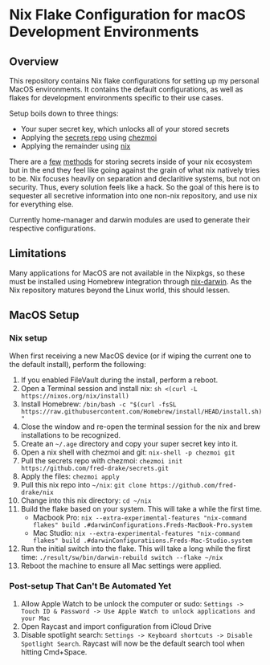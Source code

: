 # Nix Flake Configuration for macOS Development Environments

## Overview

This repository contains Nix flake configurations for setting up my personal MacOS environments.  It contains the default configurations, as well as flakes for development environments specific to their use cases.

Setup boils down to three things:
- Your super secret key, which unlocks all of your stored secrets
- Applying the [secrets repo](https://github.com/fred-drake/secrets) using [chezmoi](https://github.com/twpayne/chezmoi)
- Applying the remainder using [nix](https://github.com/NixOS/nix)

There are a [few](https://github.com/Mic92/sops-nix) [methods](https://github.com/ryantm/agenix) for storing secrets inside of your nix ecosystem but in the end they feel like going against the grain of what nix natively tries to be.  Nix focuses heavily on separation and declaritive systems, but not on security. Thus, every solution feels like a hack.  So the goal of this here is to sequester all secretive information into one non-nix repository, and use nix for everything else.

Currently home-manager and darwin modules are used to generate their respective configurations.

## Limitations

Many applications for MacOS are not available in the Nixpkgs, so these must be installed using Homebrew integration through [nix-darwin](https://github.com/LnL7/nix-darwin).  As the Nix repository matures beyond the Linux world, this should lessen.

## MacOS Setup

### Nix setup
When first receiving a new MacOS device (or if wiping the current one to the default install), perform the following:

1. If you enabled FileVault during the install, perform a reboot.
2. Open a Terminal session and install nix: `sh <(curl -L https://nixos.org/nix/install)`
3. Install Homebrew: `/bin/bash -c "$(curl -fsSL https://raw.githubusercontent.com/Homebrew/install/HEAD/install.sh)"`
4. Close the window and re-open the terminal session for the nix and brew installations to be recognized.
5. Create an `~/.age` directory and copy your super secret key into it.
7. Open a nix shell with chezmoi and git: `nix-shell -p chezmoi git`
8. Pull the secrets repo with chezmoi: `chezmoi init https://github.com/fred-drake/secrets.git`
9. Apply the files: `chezmoi apply`
10. Pull this nix repo into `~/nix`: `git clone https://github.com/fred-drake/nix`
11. Change into this nix directory: `cd ~/nix`
12. Build the flake based on your system.  This will take a while the first time.
    - Macbook Pro: `nix --extra-experimental-features "nix-command flakes" build .#darwinConfigurations.Freds-MacBook-Pro.system`
    - Mac Studio: `nix --extra-experimental-features "nix-command flakes" build .#darwinConfiguratiions.Freds-Mac-Studio.system`
13. Run the initial switch into the flake.  This will take a long while the first time: `./result/sw/bin/darwin-rebuild switch --flake ~/nix`
14. Reboot the machine to ensure all Mac settings were applied.

### Post-setup That Can't Be Automated Yet

1. Allow Apple Watch to be unlock the computer or sudo: `Settings -> Touch ID & Password -> Use Apple Watch to unlock applications and your Mac`
2. Open Raycast and import configuration from iCloud Drive
3. Disable spotlight search: `Settings -> Keyboard shortcuts -> Disable Spotlight Search`.  Raycast will now be the default search tool when hitting Cmd+Space.
